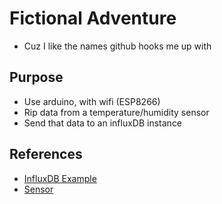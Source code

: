 # Fictional Adventure
* Cuz I like the names github hooks me up with

## Purpose
* Use arduino, with wifi (ESP8266)
* Rip data from a temperature/humidity sensor
* Send that data to an influxDB instance

## References
* [InfluxDB Example](https://influxdata.com/blog/how-to-send-sensor-data-to-influxdb-from-an-arduino-uno/)
* [Sensor](https://learn.adafruit.com/dht)
